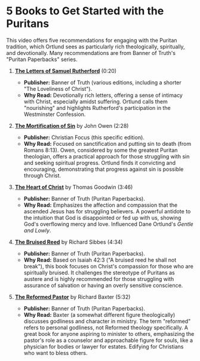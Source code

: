 ﻿---
speakers:
  - Gavin Ortlund
video_title: "\rThe Puritans: 5 Books to Start With"
video_link: https://www.youtube.com/watch?v=e_gk2znYAqU
---

# 5 Books to Get Started with the Puritans

This video offers five recommendations for engaging with the Puritan tradition, which Ortlund sees as particularly rich theologically, spiritually, and devotionally. Many recommendations are from Banner of Truth's "Puritan Paperbacks" series.

1.  [**The Letters of Samuel Rutherford**](https://www.amazon.com/Loveliness-Christ-Samuel-Rutherford/dp/0851519563/truthunites-20) (0:20)
    *   **Publisher:** Banner of Truth (various editions, including a shorter "The Loveliness of Christ").
    *   **Why Read:** Devotionally rich letters, offering a sense of intimacy with Christ, especially amidst suffering. Ortlund calls them "nourishing" and highlights Rutherford's participation in the Westminster Confession.

2.  [**The Mortification of Sin**](https://www.amazon.com/Mortification-Sin-Puritan-Paperbacks/dp/0851518672/truthunites-20) by John Owen (2:28)
    *   **Publisher:** Christian Focus (this specific edition).
    *   **Why Read:** Focused on sanctification and putting sin to death (from Romans 8:13). Owen, considered by some the greatest Puritan theologian, offers a practical approach for those struggling with sin and seeking spiritual progress. Ortlund finds it convicting and encouraging, demonstrating that progress against sin is possible through Christ.

3.  [**The Heart of Christ**](https://www.amazon.com/Heart-Christ-Vintage-Puritan/dp/1941129218/truthunites-20) by Thomas Goodwin (3:46)
    *   **Publisher:** Banner of Truth (Puritan Paperbacks).
    *   **Why Read:** Emphasizes the affection and compassion that the ascended Jesus has for struggling believers. A powerful antidote to the intuition that God is disappointed or fed up with us, showing God's overflowing mercy and love. Influenced Dane Ortlund's *Gentle and Lowly*.

4.  [**The Bruised Reed**](https://www.amazon.com/Bruised-Reed-Puritan-Paperbacks/dp/1848718039/truthunites-20) by Richard Sibbes (4:34)
    *   **Publisher:** Banner of Truth (Puritan Paperbacks).
    *   **Why Read:** Based on Isaiah 42:3 ("A bruised reed he shall not break"), this book focuses on Christ's compassion for those who are spiritually bruised. It challenges the stereotype of Puritans as austere and is highly recommended for those struggling with assurance of salvation or having an overly sensitive conscience.

5.  [**The Reformed Pastor**](https://www.amazon.com/Reformed-Pastor-Puritan-Paperbacks/dp/1848712111/truthunites-20) by Richard Baxter (5:32)
    *   **Publisher:** Banner of Truth (Puritan Paperbacks).
    *   **Why Read:** Baxter (a somewhat different figure theologically) discusses godliness and character in ministry. The term "reformed" refers to personal godliness, not Reformed theology specifically. A great book for anyone aspiring to minister to others, emphasizing the pastor's role as a counselor and approachable figure for souls, like a physician for bodies or lawyer for estates. Edifying for Christians who want to bless others.
